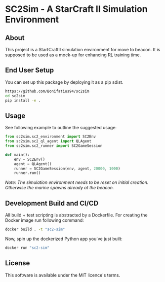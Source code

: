 # SC2Sim - A StarCraft II Simulation Environment

## About
This project is a StartCraftII simulation environment for move to beacon.
It is supposed to be used as a mock-up for enhancing RL training time.

## End User Setup
You can set up this package by deploying it as a pip sdist.

```sh
https://github.com/Bonifatius94/sc2sim
cd sc2sim
pip install -e .
```

## Usage
See following example to outline the suggested usage:

```py
from sc2sim.sc2_environment import SC2Env
from sc2sim.sc2_ql_agent import QLAgent
from sc2sim.sc2_runner import SC2GameSession

def main():
    env = SC2Env()
    agent = QLAgent()
    runner = SC2GameSession(env, agent, 20000, 1000)
    runner.run()
```

*Note: The simulation environment needs to be reset on initial creation.
Otherwise the marine spawns already at the beacon.*

## Development Build and CI/CD
All build + test scripting is abstracted by a Dockerfile.
For creating the Docker image run following command:

```sh
docker build . -t "sc2-sim"
```

Now, spin up the dockerized Python app you've just built:

```sh
docker run "sc2-sim"
```

## License
This software is available under the MIT licence's terms.

